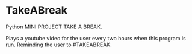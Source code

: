 # TakeABreak
Python MINI PROJECT 
TAKE A BREAK.

Plays a youtube video for the user every two hours when this program is run.
Reminding the user to #TAKEABREAK.
